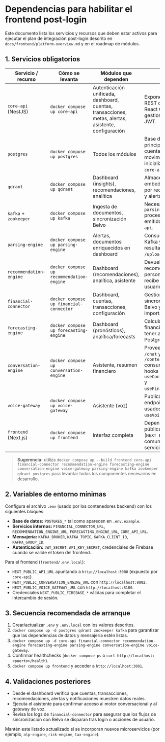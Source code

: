 # Dependencias para habilitar el frontend post-login

Este documento lista los servicios y recursos que deben estar activos para ejecutar el plan de integración post-login descrito en `docs/frontend/platform-overview.md` y en el roadmap de módulos.

## 1. Servicios obligatorios

| Servicio / recurso | Cómo se levanta | Módulos que dependen | Notas |
|--------------------|-----------------|----------------------|-------|
| `core-api` (NestJS) | `docker compose up core-api` | Autenticación unificada, dashboard, cuentas, transacciones, metas, alertas, asistente, configuración | Expone los endpoints REST consumidos por React Query y gestiona la sesión JWT. |
| `postgres` | `docker compose up postgres` | Todos los módulos | Base de datos principal con usuarios, cuentas y movimientos. Debe inicializarse antes de `core-api`. |
| `qdrant` | `docker compose up qdrant` | Dashboard (insights), recomendaciones, analítica | Almacena embeddings usados por recomendaciones y alertas inteligentes. |
| `kafka` + `zookeeper` | `docker compose up kafka` | Ingesta de documentos, sincronización Belvo | Necesario para que `parsing-engine` procese eventos emitidos desde `core-api`. |
| `parsing-engine` | `docker compose up parsing-engine` | Alertas, documentos enriquecidos en dashboard | Consume eventos de Kafka y escribe resultados en `/uploads`. |
| `recommendation-engine` | `docker compose up recommendation-engine` | Dashboard (recomendaciones), analítica, asistente | Devuelve recomendaciones personalizadas y recibe feedback del usuario. |
| `financial-connector` | `docker compose up financial-connector` | Dashboard, cuentas, transacciones, configuración | Gestiona la sincronización con Belvo y los flujos de importación manual. |
| `forecasting-engine` | `docker compose up forecasting-engine` | Dashboard (pronósticos), analítica/forecasts | Calcula escenarios financieros y debe tener acceso a Postgres. |
| `conversation-engine` | `docker compose up conversation-engine` | Asistente, resumen financiero | Provee endpoints `/chat` y `/context/summary` consumidos por los hooks `useConversationEngine` y `useFinancialSummary`. |
| `voice-gateway` | `docker compose up voice-gateway` | Asistente (voz) | Publica sockets y endpoints de TTS/STT usados por `useVoiceGateway`. |
| `frontend` (Next.js) | `docker compose up frontend` | Interfaz completa | Depende de las URLs públicas (`NEXT_PUBLIC_*`) para comunicarse con los servicios anteriores. |

> **Sugerencia:** utiliza `docker compose up --build frontend core-api financial-connector recommendation-engine forecasting-engine conversation-engine voice-gateway parsing-engine kafka zookeeper qdrant postgres` para levantar todos los componentes necesarios en desarrollo.

## 2. Variables de entorno mínimas

Configura el archivo `.env` (usado por los contenedores backend) con los siguientes bloques:

- **Base de datos:** `POSTGRES_*` tal como aparecen en `.env.example`.
- **Servicios internos:** `FINANCIAL_CONNECTOR_URL`, `RECOMMENDATION_ENGINE_URL`, `FORECASTING_ENGINE_URL`, `CORE_API_URL`.
- **Mensajería:** `KAFKA_BROKER`, `KAFKA_TOPIC`, `KAFKA_CLIENT_ID`, `KAFKA_GROUP_ID`.
- **Autenticación:** `JWT_SECRET`, `API_KEY_SECRET`, credenciales de Firebase cuando se valide el token del frontend.

Para el frontend (`frontend/.env.local`):

- `NEXT_PUBLIC_API_URL` apuntando a `http://localhost:3000` (expuesto por `core-api`).
- `NEXT_PUBLIC_CONVERSATION_ENGINE_URL` con `http://localhost:8002`.
- `NEXT_PUBLIC_VOICE_GATEWAY_URL` con `http://localhost:8100`.
- Credenciales `NEXT_PUBLIC_FIREBASE_*` válidas para completar el intercambio de sesión.

## 3. Secuencia recomendada de arranque

1. Crear/actualizar `.env` y `.env.local` con los valores descritos.
2. `docker compose up -d postgres qdrant zookeeper kafka` para garantizar que las dependencias de datos y mensajería estén listas.
3. `docker compose up -d core-api financial-connector recommendation-engine forecasting-engine parsing-engine conversation-engine voice-gateway`.
4. Confirmar healthchecks (`docker compose ps` o `curl http://localhost:<puerto>/health`).
5. `docker compose up frontend` y acceder a `http://localhost:3001`.

## 4. Validaciones posteriores

- Desde el dashboard verifica que cuentas, transacciones, recomendaciones, alertas y notificaciones muestren datos reales.
- Ejecuta el asistente para confirmar acceso al motor conversacional y al gateway de voz.
- Revisa los logs de `financial-connector` para asegurar que los flujos de sincronización con Belvo se disparan tras login o acciones de usuario.

Mantén este listado actualizado si se incorporan nuevos microservicios (por ejemplo, `nlp-engine`, `risk-engine`, `tax-engine`).
